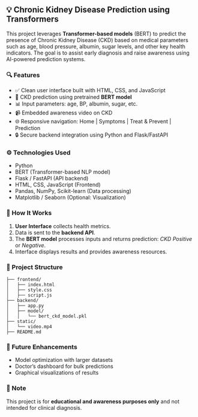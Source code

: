 ## 💡 Chronic Kidney Disease Prediction using Transformers

This project leverages **Transformer-based models** (BERT) to predict the presence of Chronic Kidney Disease (CKD) based on medical parameters such as age, blood pressure, albumin, sugar levels, and other key health indicators. The goal is to assist early diagnosis and raise awareness using AI-powered prediction systems.

### 🔍 Features

* ✅ Clean user interface built with HTML, CSS, and JavaScript
* 🧠 CKD prediction using pretrained **BERT model**
* 📊 Input parameters: age, BP, albumin, sugar, etc.
* 📹 Embedded awareness video on CKD
* 🌐 Responsive navigation: Home | Symptoms | Treat & Prevent | Prediction
* 🔒 Secure backend integration using Python and Flask/FastAPI

### ⚙️ Technologies Used

* Python
* BERT (Transformer-based NLP model)
* Flask / FastAPI (API backend)
* HTML, CSS, JavaScript (Frontend)
* Pandas, NumPy, Scikit-learn (Data processing)
* Matplotlib / Seaborn (Optional: Visualization)

### 🚀 How It Works

1. **User Interface** collects health metrics.
2. Data is sent to the **backend API**.
3. The **BERT model** processes inputs and returns prediction: *CKD Positive* or *Negative*.
4. Interface displays results and provides awareness resources.

### 📁 Project Structure

```
├── frontend/
│   ├── index.html
│   ├── style.css
│   ├── script.js
├── backend/
│   ├── app.py
│   ├── model/
│   │   └── bert_ckd_model.pkl
├── static/
│   └── video.mp4
├── README.md
```

### 🙌 Future Enhancements

* Model optimization with larger datasets
* Doctor’s dashboard for bulk predictions
* Graphical visualizations of results

### 🧠 Note

This project is for **educational and awareness purposes only** and not intended for clinical diagnosis.
